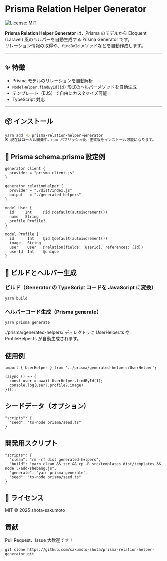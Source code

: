 # Prisma Relation Helper Generator

[![License: MIT](https://img.shields.io/badge/License-MIT-yellow.svg)](https://opensource.org/licenses/MIT)

**Prisma Relation Helper Generator** は、Prisma のモデルから Eloquent (Laravel) 風のヘルパーを自動生成する Prisma Generator です。  
リレーション情報の取得や、`findById` メソッドなどを自動作成します。

---

## ✨ 特徴

- Prisma モデルのリレーションを自動解析
- `ModelHelper.findById(id)` 形式のヘルパーメソッドを自動生成
- テンプレート（EJS）で自由にカスタマイズ可能
- TypeScript 対応

---

## 📦 インストール

```bash
yarn add -D prisma-relation-helper-generator
※ 現在はローカル開発中。npm パブリッシュ後、正式版をインストール可能になります。
```

## 📝 Prisma schema.prisma 設定例

```
generator client {
  provider = "prisma-client-js"
}

generator relationHelper {
  provider = "./dist/index.js"
  output   = "./generated-helpers"
}

model User {
  id     Int     @id @default(autoincrement())
  name   String
  profile Profile?
}

model Profile {
  id      Int    @id @default(autoincrement())
  image   String
  user    User   @relation(fields: [userId], references: [id])
  userId  Int    @unique
}
```

## 🔧 ビルドとヘルパー生成

### ビルド（Generator の TypeScript コードを JavaScript に変換）

```
yarn build
```

### ヘルパーコード生成（Prisma generate）

```
yarn prisma generate
```

./prisma/generated-helpers/ ディレクトリに UserHelper.ts や ProfileHelper.ts が自動生成されます。

## 使用例

```
import { UserHelper } from '../prisma/generated-helpers/UserHelper';

(async () => {
  const user = await UserHelper.findById(1);
  console.log(user?.profile?.image);
})();
```

## シードデータ（オプション）

```
"scripts": {
  "seed": "ts-node prisma/seed.ts"
}
```

## 開発用スクリプト

```
"scripts": {
  "clean": "rm -rf dist generated-helpers",
  "build": "yarn clean && tsc && cp -R src/templates dist/templates && node ./add-shebang.js",
  "generate": "yarn prisma generate",
  "seed": "ts-node prisma/seed.ts"
}
```

## 📄 ライセンス

MIT © 2025 shota-sakumoto

## 貢献

Pull Request、Issue 大歓迎です！

```
git clone https://github.com/sakumoto-shota/prisma-relation-helper-generator.git
```
